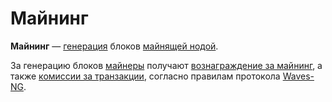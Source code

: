 # Майнинг

**Майнинг** — [генерация](/ru/blockchain/block/block-generation) блоков [майнящей нодой](/ru/blockchain/node/mining-node).

За генерацию блоков [майнеры](/ru/blockchain/mining/miner) получают [вознаграждение за майнинг](/ru/blockchain/mining/mining-reward), а также [комиссии за транзакции](/ru/blockchain/transaction/transaction-fee), согласно правилам протокола [Waves-NG](https://docs.wavesplatform.com/en/blockchain/waves-protocol/waves-ng-protocol.html).
